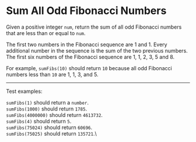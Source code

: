 # Sum All Odd Fibonacci Numbers

Given a positive integer `num`, return the sum of all odd Fibonacci numbers that are less than or equal to `num`.

The first two numbers in the Fibonacci sequence are 1 and 1. Every additional number in the sequence is the sum of the two previous numbers. The first six numbers of the Fibonacci sequence are 1, 1, 2, 3, 5 and 8.

For example, `sumFibs(10)` should return `10` because all odd Fibonacci numbers less than `10` are 1, 1, 3, and 5.

---

Test examples:

`sumFibs(1)` should return a `number`.\
`sumFibs(1000)` should return `1785`.\
`sumFibs(4000000)` should return `4613732`.\
`sumFibs(4)` should return `5`.\
`sumFibs(75024)` should return `60696`.\
`sumFibs(75025)` should return `135721`.\
